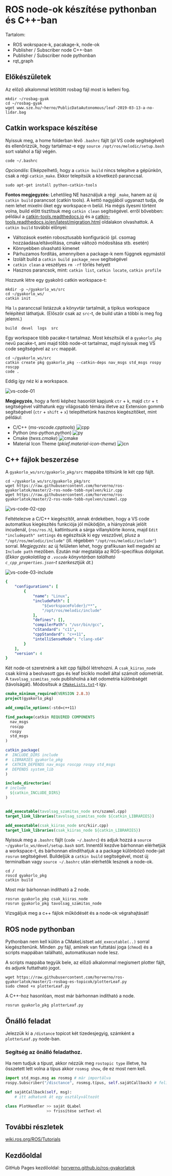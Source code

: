 # ROS node-ok készítése pythonban és C++-ban

Tartalom:
- ROS wokrspace-k, pacakage-k, node-ok
- Publisher / Subscriber node C++-ban
- Publisher / Subscriber node pythonban
- rqt_graph

## Előkészületek

Az előző alkalommal letöltött rosbag fájl most is kelleni fog.

```
mkdir ~/rosbag-gyak
cd ~/rosbag-gyak
wget www.sze.hu/~herno/PublicDataAutonomous/leaf-2019-03-13-a-no-lidar.bag
```

## Catkin workspace készítése
Nyissuk meg, a home folderban lévő `.bashrc` fájlt (pl VS code segítségével) és ellenőrizzük, hogy tartalmaz-e egy `source /opt/ros/melodic/setup.bash` sort valahol a fájl végén.

```
code ~/.bashrc
```

*Opcionális*: Elképzelhető, hogy a `catkin build` nincs telepítve a gépünkön, csak a régi `catkin_make`. Ekkor telepítsük a következő paranccsal.
```
sudo apt-get install python-catkin-tools
```
**Fontos megjegyzés:** Lehetőleg NE használjuk a régi `_make`, hanem az új `catkin build` parancsot (catkin tools). A kettő nagyjából ugyanazt tudja, de nem lehet mixelni őket egy workspace-n belül. Ha mégis ilyesmi történt volna, build előtt tisztítsuk meg `catkin clean` segítségével. erről bővebben: például a [catkin-tools.readthedocs.io](https://catkin-tools.readthedocs.io/) és a 
[catkin-tools.readthedocs.io/en/latest/migration.html](https://catkin-tools.readthedocs.io/en/latest/migration.html) oldalakon olvashattok.
A `catkin build` további előnyei:
- Változások esetén robosztusabb konfiguráció (pl. csomag hozzáadása/eltávolítása, cmake változó módosítása stb. esetén)
- Könnyebben olvasható kimenet
- Párhuzamos fordítás, amennyiben a package-k nem függnek egymástól
- Izolált build a `catkin build package_neve` segítségével
- `catkin clean` a veszélyes `rm -rf` törlés helyett
- Hasznos parancsok, mint: `catkin list`, `catkin locate`, `catkin profile`

Hozzunk létre egy gyakolró catkin workspace-t:

```
mkdir -p ~/gyakorlo_ws/src
cd ~/gyakorlo_ws/
catkin init
```

Ha `ls` paranccsal listázzuk a könyvtár tartalmát, a tipikus workspace felépítést láthatjuk. (Először csak az `src`-t, de build után a többi is meg fog jelenni.)

```
build  devel  logs  src
```
Egy workspace több pacake-t tartalmaz.
Most készítsük el a `gyakorlo_pkg` nevű pacake-t, ami majd több node-ot tartalmaz, majd nyissuk meg VS code segítségével az `src` mappát.

```
cd ~/gyakorlo_ws/src
catkin create pkg gyakorlo_pkg --catkin-deps nav_msgs std_msgs rospy roscpp
code .
```
Eddig így néz ki a workspace.

![vs-code-01](vs-code-01.png)

**Megjegyzés**, hogy a fenti képhez hasonlót kapjunk `ctr` + `k`, majd `ctr` + `t` segítségével válthatunk egy világosabb témára illetve az Extension gommb segítségével (`ctr` + `shift` + `x`) telepíthetünk hasznos kiegészítőket, mint például:

- C/C++ (_ms-vscode.cpptools_) ![cpp](vs-cpp-ext.png)
- Python (_ms-python.python_) ![py](vs-py-ext.png)
- Cmake (_twxs.cmake_) ![cmake](vs-cmake-ext.png)
- Material Icon Theme (_pkief.material-icon-theme_) ![icn](vs-icon-ext.png)

## C++ fájlok beszerzése

A `gyakorlo_ws/src/gyakorlo_pkg/src` mappába töltsünk le két cpp fájlt.

```
cd ~/gyakorlo_ws/src/gyakorlo_pkg/src
wget https://raw.githubusercontent.com/horverno/ros-gyakorlatok/master/2-ros-node-tobb-nyelven/kiir.cpp
wget https://raw.githubusercontent.com/horverno/ros-gyakorlatok/master/2-ros-node-tobb-nyelven/szamol.cpp
```

![vs-code-02-cpp](vs-code-02.png)



Feltételezve a C/C++  kiegészítőt, annak érdekében, hogy a VS code automatikus kiegészítés funkciója jól működjön, a hiányzónak jelölt incudenál, (`ros/ros.h`), kattintsunk a sárga villanykörte ikonra, majd `Edit "includepath" settings` és egészítsük ki egy veszzővel, plusz a `"/opt/ros/melodic/include"` (ill. régebben `"/opt/ros/melodic/include"`) sorral. *Megjegyzés*: az új felületen lehet, hogy grafikusan kell megadni az `Include path` mezőben. Ezután már megtalálja az ROS-specifikus dolgokat. (_Ekkor gyakolatilag a `.vscode` könyvtárban található `c_cpp_properties.json`-t szerkesztjük át._)

![vs-code-03-include](vs-code-03.png)


``` yaml
{
    "configurations": [
        {
            "name": "Linux",
            "includePath": [
                "${workspaceFolder}/**",
                "/opt/ros/melodic/include"
            ],
            "defines": [],
            "compilerPath": "/usr/bin/gcc",
            "cStandard": "c11",
            "cppStandard": "c++11",
            "intelliSenseMode": "clang-x64"
        }
    ],
    "version": 4
}
```

Két node-ot szeretnénk a két cpp fájlból létrehozni. 
A `csak_kiiras_node` csak kiírná a beolvasott gps és leaf biciklo modell által számolt odometriát.
A `tavolsag_szamitas_node` publisholná a két odometria különbségét (távolságát).
Módosítsuk a [`CMakeLists.txt`](CMakeLists.txt)-t így.

``` cmake
cmake_minimum_required(VERSION 2.8.3)
project(gyakorlo_pkg)

add_compile_options(-std=c++11)

find_package(catkin REQUIRED COMPONENTS
  nav_msgs
  roscpp
  rospy
  std_msgs
)

catkin_package(
#  INCLUDE_DIRS include
#  LIBRARIES gyakorlo_pkg
#  CATKIN_DEPENDS nav_msgs roscpp rospy std_msgs
#  DEPENDS system_lib
)

include_directories(
# include
  ${catkin_INCLUDE_DIRS}
)


add_executable(tavolsag_szamitas_node src/szamol.cpp)
target_link_libraries(tavolsag_szamitas_node ${catkin_LIBRARIES})

add_executable(csak_kiiras_node src/kiir.cpp)
target_link_libraries(csak_kiiras_node ${catkin_LIBRARIES})

```

Nyissuk meg a `.bashrc` fájlt (`code ~/.bashrc`) és adjuk hozzá a `source ~/gyakorlo_ws/devel/setup.bash` sort. Innentől kezdve bárhonnan elérhetjük a workspace-t, és bárhonnan elindíthatjuk a a package különböző node-jait `rosrun` segítségével. 
Buildeljük a `catkin build` segítségével, most új terminalban vagy `source ~/.bashrc` után elérhetők lesznek a node-ok. 

```
cd /
roscd gyakorlo_pkg
catkin build
```

Most már bárhonnan indítható a 2 node.

```
rosrun gyakorlo_pkg csak_kiiras_node
rosrun gyakorlo_pkg tavolsag_szamitas_node
```

Vizsgáljuk meg a c++ fájlok működését és a node-ok végrahajtását!

## ROS node pythonban

Pythonban nem kell külön a CMakeListset `add_executable(..)` sorral kiegészítenünk. Minden .py fájl, aminek van futtatási joga (`chmod`) és a scripts mappában található, automatikusan node lesz.

A scripts mappába tegyük bele, az előző alkalommal megismert plotter fájlt, és adjunk futtatható jogot.

```
wget https://raw.githubusercontent.com/horverno/ros-gyakorlatok/master/1-rosbag-es-topicok/plotterLeaf.py
sudo chmod +x plotterLeaf.py
```

A C++-hoz hasonlóan, most már bárhonnan indítható a node.

```
rosrun gyakorlo_pkg plotterLeaf.py
```

## Önálló feladat

Jelezzük ki a `/distance` topicot két tizedesjegyig, számként a `plotterLeaf.py` node-ban.

### Segítség az önálló feladathoz.

Ha nem tudjuk a típust, akkor nézzük meg `rostopic type` illetve, ha összetett lett volna a típus akkor `rosmsg show`, de ez most nem kell.

``` python 
import std_msgs.msg as rosmsg # már importálva
rospy.Subscriber("/disctance", rosmsg.típus, self.sajátCallback) # feliratkozás

def sajátCallback(self, msg):
    # itt adhatunk át egy osztályváltozót

class PlotHandler >> saját QLabel
                  >> frissítése setText-el

```


## További részletek

[wiki.ros.org/ROS/Tutorials](http://wiki.ros.org/ROS/Tutorials)

## Kezdőoldal

GitHub Pages kezdőoldal: 
[horverno.github.io/ros-gyakorlatok](https://horverno.github.io/ros-gyakorlatok/)

